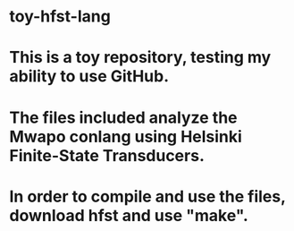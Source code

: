 # toy-hfst-lang
# This is a toy repository, testing my ability to use GitHub.
# The files included analyze the Mwapo conlang using Helsinki Finite-State Transducers.
# In order to compile and use the files, download hfst and use "make".